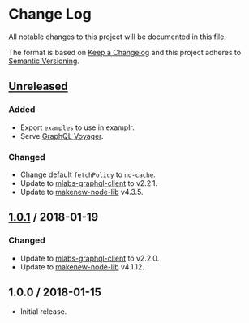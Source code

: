 # Change Log

All notable changes to this project will be documented in this file.

The format is based on [Keep a Changelog](http://keepachangelog.com/)
and this project adheres to [Semantic Versioning](http://semver.org/).

## [Unreleased]

### Added

- Export `examples` to use in examplr.
- Serve [GraphQL Voyager].

### Changed

- Change default `fetchPolicy` to `no-cache`.
- Update to [mlabs-graphql-client] to v2.2.1.
- Update to [makenew-node-lib] v4.3.5.

## [1.0.1] / 2018-01-19

### Changed

- Update to [mlabs-graphql-client] to v2.2.0.
- Update to [makenew-node-lib] v4.1.12.

## 1.0.0 / 2018-01-15

- Initial release.

[GraphQL Voyager]: https://github.com/APIs-guru/graphql-voyager
[makenew-node-lib]: https://github.com/meltwater/makenew-node-lib
[mlabs-graphql-client]: https://github.com/meltwater/mlabs-graphql-client

[Unreleased]: https://github.com/meltwater/mlabs-graphql/compare/v1.0.1...HEAD
[1.0.1]: https://github.com/meltwater/mlabs-graphql/compare/v1.0.0...v1.0.1
